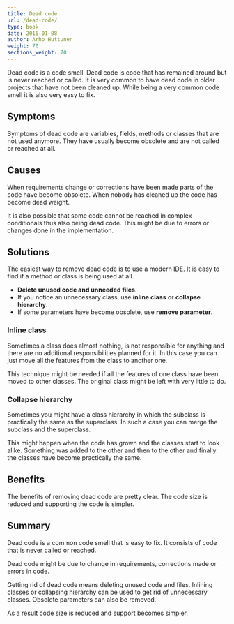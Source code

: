 ```yaml
---
title: Dead code
url: /dead-code/
type: book
date: 2016-01-08
author: Arho Huttunen
weight: 70
sections_weight: 70
---
```


Dead code is a code smell. Dead code is code that has remained around but is never reached or called. It is very common to have dead code in older projects that have not been cleaned up. While being a very common code smell it is also very easy to fix.

## Symptoms

Symptoms of dead code are variables, fields, methods or classes that are not used anymore. They have usually become obsolete and are not called or reached at all.

## Causes

When requirements change or corrections have been made parts of the code have become obsolete. When nobody has cleaned up the code has become dead weight.

It is also possible that some code cannot be reached in complex conditionals thus also being dead code. This might be due to errors or changes done in the implementation.

## Solutions

The easiest way to remove dead code is to use a modern IDE. It is easy to find if a method or class is being used at all.

- **Delete unused code and unneeded files**.
- If you notice an unnecessary class, use **inline class** or **collapse hierarchy**.
- If some parameters have become obsolete, use **remove parameter**.

### Inline class

Sometimes a class does almost nothing, is not responsible for anything and there are no additional responsibilities planned for it. In this case you can just move all the features from the class to another one.

This technique might be needed if all the features of one class have been moved to other classes. The original class might be left with very little to do.

### Collapse hierarchy

Sometimes you might have a class hierarchy in which the subclass is practically the same as the superclass. In such a case you can merge the subclass and the superclass.

This might happen when the code has grown and the classes start to look alike. Something was added to the other and then to the other and finally the classes have become practically the same.

## Benefits

The benefits of removing dead code are pretty clear. The code size is reduced and supporting the code is simpler.

## Summary

Dead code is a common code smell that is easy to fix. It consists of code that is never called or reached.

Dead code might be due to change in requirements, corrections made or errors in code.

Getting rid of dead code means deleting unused code and files. Inlining classes or collapsing hierarchy can be used to get rid of unnecessary classes. Obsolete parameters can also be removed.

As a result code size is reduced and support becomes simpler.
